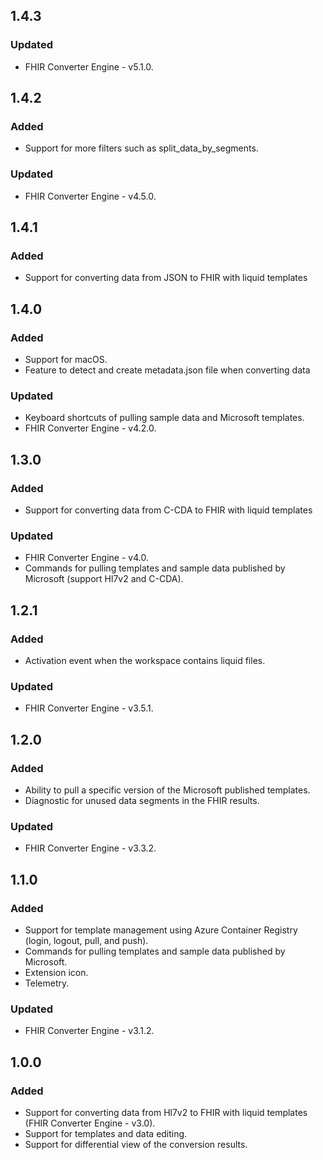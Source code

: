 ## 1.4.3
### Updated
* FHIR Converter Engine - v5.1.0.

## 1.4.2
### Added
* Support for more filters such as split_data_by_segments.

### Updated
* FHIR Converter Engine - v4.5.0.
  
## 1.4.1
### Added
* Support for converting data from JSON to FHIR with liquid templates

## 1.4.0
### Added
* Support for macOS.
* Feature to detect and create metadata.json file when converting data

### Updated
* Keyboard shortcuts of pulling sample data and Microsoft templates.
* FHIR Converter Engine - v4.2.0.

## 1.3.0
### Added
* Support for converting data from C-CDA to FHIR with liquid templates

### Updated
* FHIR Converter Engine - v4.0.
* Commands for pulling templates and sample data published by Microsoft (support Hl7v2 and C-CDA).

## 1.2.1
### Added
* Activation event when the workspace contains liquid files.

### Updated
* FHIR Converter Engine - v3.5.1.

## 1.2.0
### Added
* Ability to pull a specific version of the Microsoft published templates.
* Diagnostic for unused data segments in the FHIR results.

### Updated
* FHIR Converter Engine - v3.3.2.

## 1.1.0
### Added
* Support for template management using Azure Container Registry (login, logout, pull, and push).
* Commands for pulling templates and sample data published by Microsoft.
* Extension icon.
* Telemetry.

### Updated
* FHIR Converter Engine - v3.1.2.

## 1.0.0
### Added
* Support for converting data from Hl7v2 to FHIR with liquid templates (FHIR Converter Engine - v3.0).
* Support for templates and data editing.
* Support for differential view of the conversion results.
